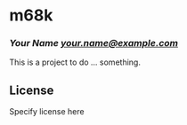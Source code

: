 # m68k
### _Your Name <your.name@example.com>_

This is a project to do ... something.

## License

Specify license here

